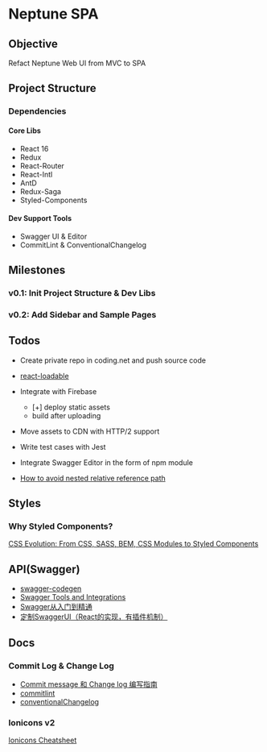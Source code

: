# Neptune SPA

## Objective
Refact Neptune Web UI from MVC to SPA

## Project Structure
### Dependencies
#### Core Libs
- React 16
- Redux
- React-Router
- React-Intl
- AntD
- Redux-Saga
- Styled-Components

#### Dev Support Tools
- Swagger UI & Editor
- CommitLint & ConventionalChangelog

## Milestones
### v0.1: Init Project Structure & Dev Libs
### v0.2: Add Sidebar and Sample Pages



## Todos

- Create private repo in coding.net and push source code
- [react-loadable](https://serverless-stack.com/chapters/code-splitting-in-create-react-app.html)

- Integrate with Firebase
    - [+] deploy static assets
    - build after uploading

- Move assets to CDN with HTTP/2 support

- Write test cases with Jest
- Integrate Swagger Editor in the form of npm module 
- [How to avoid nested relative reference path](https://github.com/sorrycc/roadhog/issues/349)



## Styles
### Why Styled Components?

[CSS Evolution: From CSS, SASS, BEM, CSS Modules to Styled Components](https://medium.com/@perezpriego7/css-evolution-from-css-sass-bem-css-modules-to-styled-components-d4c1da3a659b)


## API(Swagger)

- [swagger-codegen](https://github.com/swagger-api/swagger-codegen)
- [Swagger Tools and Integrations](https://swagger.io/tools/open-source/open-source-integrations/)
- [Swagger从入门到精通](https://huangwenchao.gitbooks.io/swagger/content/)
- [定制SwaggerUI（React的实现，有插件机制）](https://github.com/swagger-api/swagger-ui/tree/c9e8a67579abcf2b87224b0f058c02fa63561fba/docs/customization)


## Docs

### Commit Log & Change Log
- [Commit message 和 Change log 编写指南](http://www.ruanyifeng.com/blog/2016/01/commit_message_change_log.html)
- [commitlint](http://marionebl.github.io/commitlint/#/./guides-local-setup?id=guides-local-setup)
- [conventionalChangelog](https://github.com/conventional-changelog/conventional-changelog/tree/master/packages/conventional-changelog-cli)

### Ionicons v2
[Ionicons Cheatsheet](https://ionicons.com/v2/cheatsheet.html)